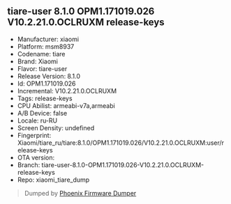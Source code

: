 ## tiare-user 8.1.0 OPM1.171019.026 V10.2.21.0.OCLRUXM release-keys
- Manufacturer: xiaomi
- Platform: msm8937
- Codename: tiare
- Brand: Xiaomi
- Flavor: tiare-user
- Release Version: 8.1.0
- Id: OPM1.171019.026
- Incremental: V10.2.21.0.OCLRUXM
- Tags: release-keys
- CPU Abilist: armeabi-v7a,armeabi
- A/B Device: false
- Locale: ru-RU
- Screen Density: undefined
- Fingerprint: Xiaomi/tiare_ru/tiare:8.1.0/OPM1.171019.026/V10.2.21.0.OCLRUXM:user/release-keys
- OTA version: 
- Branch: tiare-user-8.1.0-OPM1.171019.026-V10.2.21.0.OCLRUXM-release-keys
- Repo: xiaomi_tiare_dump


>Dumped by [Phoenix Firmware Dumper](https://github.com/DroidDumps/phoenix_firmware_dumper)

